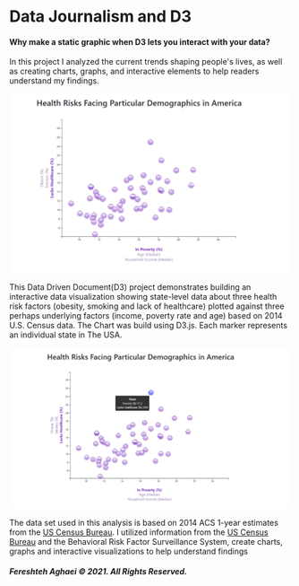 # Data Journalism and D3



#### Why make a static graphic when D3 lets you interact with your data?

In this project I analyzed the current trends shaping people's lives, as well as creating charts, graphs, and interactive elements to help readers understand my findings.





![](Images/graph-animation.gif)



This Data Driven Document(D3) project demonstrates building an interactive data visualization showing state-level data about three health risk factors (obesity, smoking and lack of healthcare) plotted against three perhaps underlying factors (income, poverty rate and age) based on 2014 U.S. Census data. The Chart was build using D3.js. Each marker represents an individual state in The USA.



![](Images/scatter.png)

The data set used in this analysis is based on 2014 ACS 1-year estimates from the [US Census Bureau](https://data.census.gov/cedsci/). I utilized information from the [US Census Bureau](https://data.census.gov/cedsci/) and the Behavioral Risk Factor Surveillance System, create charts, graphs and interactive visualizations to help understand findings







##### 														Fereshteh Aghaei © 2021. All Rights Reserved.